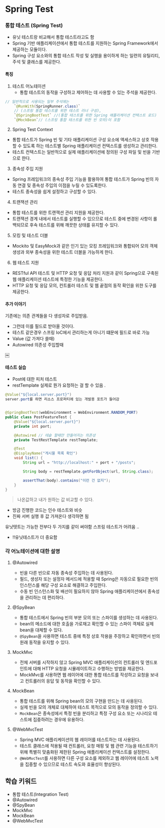 # Spring Test


### 통합 테스트 (Spring Test)
- 유닛 테스트랑 비교해서 통합 테스트라고도 함 
- Spring 기반 애플리케이션에서 통합 테스트를 지원하는 Spring Framework에서 제공하는 모듈이다.
- Spring 구성 요소와의 통합 테스트 작성 및 실행을 용이하게 하는 일련의 유틸리티, 주석 및 클래스를 제공한다.


#### 특징
1. 테스트 어노테이션 
    - 통합 테스트의 동작을 구성하고 제어하는 데 사용할 수 있는 주석을 제공한다.
```java
// 일반적으로 사용되는 일부 주석에는 
    `@RunWith(SpringRunner.class)`
    // (스프링 통합 테스트를 위한 테스트 러너 구성), 
    `@SpringBootTest` //(통합 테스트를 위한 Spring 애플리케이션 컨텍스트 로드) 
    `@MockBean`// (스프링 통합 테스트를 위한 빈 모의)이 포함
```

2. Spring Test Context
- 통합 테스트가 Spring 빈 및 기타 애플리케이션 구성 요소에 액세스하고 상호 작용할 수 있도록 하는 테스트별 Spring 애플리케이션 컨텍스트를 생성하고 관리한다.
- 테스트 컨텍스트는 일반적으로 실제 애플리케이션에 정의된 구성 파일 및 빈을 기반으로 한다.

3. 종속성 주입 지원
- Spring 프레임워크의 종속성 주입 기능을 활용하여 통합 테스트가 Spring 빈의 자동 연결 및 종속성 주입의 이점을 누릴 수 있도록한다.
- 테스트 종속성을 쉽게 설정하고 구성할 수 있다.

4. 트랜잭션 관리
- 통합 테스트를 위한 트랜잭션 관리 지원을 제공한다.
- 트랜잭션 경계 내에서 테스트를 실행할 수 있으므로 테스트 중에 변경된 사항이 롤백되므로 후속 테스트를 위해 깨끗한 상태를 유지할 수 있다.

5. 모킹 및 테스트 더블
- Mockito 및 EasyMock과 같은 인기 있는 모킹 프레임워크와 통합되어 모의 객체 생성과 외부 종속성을 위한 테스트 더블을 가능하게 한다.

6. 웹 테스트 지원
- RESTful API 테스트 및 HTTP 요청 및 응답 처리 지원과 같이 Spring으로 구축된 웹 애플리케이션 테스트에 특정한 기능을 제공한다.
- HTTP 요청 및 응답 모의, 컨트롤러 테스트 및 웹 끝점의 동작 확인을 위한 도구를 제공한다.

#### 추가 이야기
기존에는 의존 관계들을 다 생성자로 주입받음. 
- 그런데 이를 필드로 받아올 것이다.
- 테스트 같은경우 스프링 IoC에서 관리하는게 아니기 떄문에 필드로 바로 가능 
- Value (값 가져다 쓸때)
- Autowired 의존성 주입할때 

￼
#### 테스트 실습
- Post에 대한 피처 테스트
- restTemplate 실제로 뭔가 요청하는 걸 할 수  있음 .
```java
@Value("${local.server.port}")
server.port를 하면 리소스 프로퍼티에 있는 개발용 포트가 들어감 


@SpringBootTest(webEnvironment = WebEnvironment.RANDOM_PORT)
public class PostFeatureTest {
    @Value("${local.server.port}")
    private int port;

    @Autowired // 테슽 할때만 만들어지는 의존성
    private TestRestTemplate restTemplate;

    @Test
    @DisplayName("게시물 목록 확인")
    void list() {
        String url = "http://localhost:" + port + "/posts";

        String body = restTemplate.getForObject(url, String.class);

        assertThat(body).contains("이런 건 없지");
    }
}
```
> 나온값하고 내가 원하는 값 비교할 수 있다.


- 방금 진행한 코드는  인수 테스트와 비슷 
- 진짜 서버 실행 후 값 가져온다 생각하면 됨 

유닛텟트는 가능한 전부다 
두 가지를 같이 써야함 
스프링 테스트가 어려움 ..
- !!유닛테스트가 더 중요함 

### 각 어노테이션에 대한 설명
1. @Autowired
    - 빈을 다른 빈으로 자동 종속성 주입하는 데 사용된다.
    - 필드, 생성자 또는 설정자 메서드에 적용할 때 Spring은 자동으로 필요한 빈의 인스턴스를 해당 구성 요소로 해결하고 주입한다.
    - 수동 빈 인스턴스화 및 배선이 필요하지 않아 Spring 애플리케이션에서 종속성을 관리하는 데 편리하다.

2. @SpyBean
    - 통합 테스트에서 Spring 빈의 부분 모의 또는 스파이를 생성하는 데 사용된다.
    - bean의 메소드에 대한 호출을 가로채고 확인할 수 있는 스파이 객체로 실제 bean을 대체할 수 있다.
    - `@SpyBean`을 사용하면 테스트 중에 특정 상호 작용을 주장하고 확인하면서 빈의 원래 동작을 유지할 수 있다.

3. MockMvc
    - 전체 서버를 시작하지 않고 Spring MVC 애플리케이션의 컨트롤러 및 엔드포인트에 대해 HTTP 요청을 시뮬레이트하고 수행하는 방법을 제공한다.
    - MockMvc를 사용하면 웹 레이어에 대한 통합 테스트를 작성하고 요청을 보내고 컨트롤러의 응답 및 동작을 확인할 수 있다.

4. MockBean
    - 통합 테스트를 위해 Spring bean의 모의 구현을 만드는 데 사용된다.
    - 실제 빈을 모의 개체로 대체하여 테스트 목적으로 모의 동작을 정의할 수 있다.
    - `MockBean`은 종속성에서 특정 빈을 분리하고 특정 구성 요소 또는 시나리오 테스트에 집중하려는 경우에 유용하다.

5. @WebMvcTest
    - Spring MVC 애플리케이션의 웹 레이어를 테스트하는 데 사용된다.
    - 테스트 클래스에 적용될 때 컨트롤러, 요청 매핑 및 웹 관련 기능을 테스트하기 위해 특별히 맞춤화된 제한된 Spring 애플리케이션 컨텍스트를 설정한다.
    - `@WebMvcTest`를 사용하면 다른 구성 요소를 제외하고 웹 레이어에 테스트 노력을 집중할 수 있으므로 테스트 속도와 효율성이 향상된다.



## 학습 키워드
- 통합 테스트(Integration Test)
- @Autowired
- @SpyBean
- MockMvc
- MockBean
- @WebMvcTest